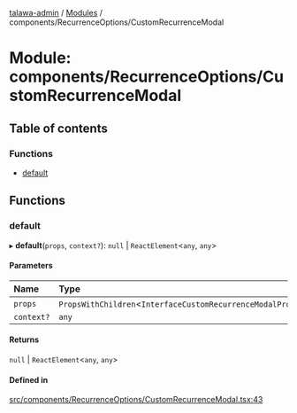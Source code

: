 [talawa-admin](../README.md) / [Modules](../modules.md) / components/RecurrenceOptions/CustomRecurrenceModal

# Module: components/RecurrenceOptions/CustomRecurrenceModal

## Table of contents

### Functions

- [default](components_RecurrenceOptions_CustomRecurrenceModal.md#default)

## Functions

### default

▸ **default**(`props`, `context?`): ``null`` \| `ReactElement`\<`any`, `any`\>

#### Parameters

| Name | Type |
| :------ | :------ |
| `props` | `PropsWithChildren`\<`InterfaceCustomRecurrenceModalProps`\> |
| `context?` | `any` |

#### Returns

``null`` \| `ReactElement`\<`any`, `any`\>

#### Defined in

[src/components/RecurrenceOptions/CustomRecurrenceModal.tsx:43](https://github.com/pranshugupta54/talawa-admin/blob/2da9090/src/components/RecurrenceOptions/CustomRecurrenceModal.tsx#L43)
